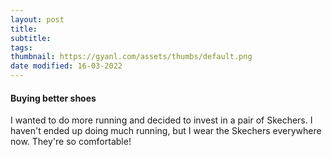 ```yaml
---
layout: post
title:
subtitle:
tags: 
thumbnail: https://gyanl.com/assets/thumbs/default.png
date modified: 16-03-2022
---
```


#### Buying better shoes

I wanted to do more running and decided to invest in a pair of Skechers. I haven't ended up doing much running, but I wear the Skechers everywhere now. They're so comfortable!
